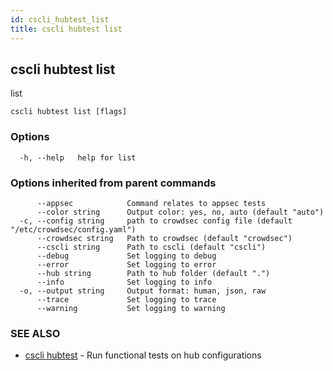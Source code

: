 ```yaml
---
id: cscli_hubtest_list
title: cscli hubtest list
---
```

## cscli hubtest list

list

```
cscli hubtest list [flags]
```

### Options

```
  -h, --help   help for list
```

### Options inherited from parent commands

```
      --appsec            Command relates to appsec tests
      --color string      Output color: yes, no, auto (default "auto")
  -c, --config string     path to crowdsec config file (default "/etc/crowdsec/config.yaml")
      --crowdsec string   Path to crowdsec (default "crowdsec")
      --cscli string      Path to cscli (default "cscli")
      --debug             Set logging to debug
      --error             Set logging to error
      --hub string        Path to hub folder (default ".")
      --info              Set logging to info
  -o, --output string     Output format: human, json, raw
      --trace             Set logging to trace
      --warning           Set logging to warning
```

### SEE ALSO

* [cscli hubtest](/cscli/cscli_hubtest.md)	 - Run functional tests on hub configurations

